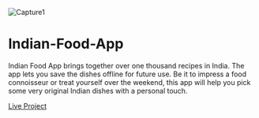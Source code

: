 ![Capture1](https://user-images.githubusercontent.com/105916453/212873143-65dac229-ff46-4a6b-a11b-304782663993.PNG)


# Indian-Food-App

Indian Food App brings together over one thousand recipes in India. The app lets you save the dishes offline for future use. Be it to impress a food connoisseur or treat yourself over the weekend, this app will help you pick some very original Indian dishes with a personal touch.

<a href="https://vermillion-marshmallow-ac945f.netlify.app/"> Live Project <a/>
